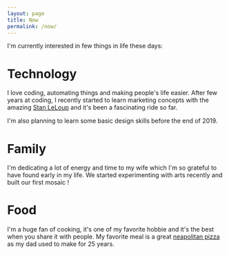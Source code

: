 ```yaml
---
layout: page
title: Now
permalink: /now/
---
```


I'm currently interested in few things in life these days:

# Technology

I love coding, automating things and making people's life easier.
After few years at coding, I recently started to learn marketing concepts with the amazing [Stan LeLoup](https://marketingmania.fr/) and it's been a fascinating ride so far.

I'm also planning to learn some basic design skills before the end of 2019.

# Family

I'm dedicating a lot of energy and time to my wife which I'm so grateful to have found early in my life.
We started experimenting with arts recently and built our first mosaic !

# Food

I'm a huge fan of cooking, it's one of my favorite hobbie and it's the best when you share it with people.
My favorite meal is a great [neapolitan pizza](https://www.google.com/search?tbm=isch&sxsrf=ACYBGNRZ6lYmizxoRqjq2_FvqdkJyctEDg%3A1573512106638&source=hp&biw=1440&bih=730&ei=quPJXbarJI6d5wKE94_wBw&q=neapolitan+pizza) as my dad used to make for 25 years.